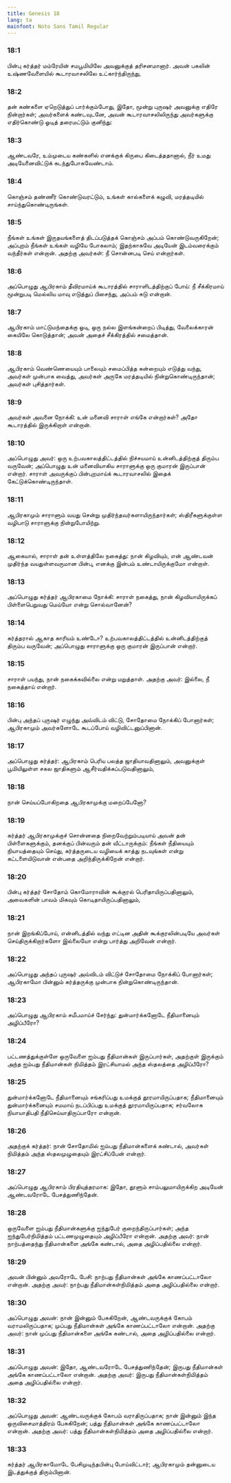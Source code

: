 ```yaml
---
title: Genesis 18
lang: ta
mainfont: Noto Sans Tamil Regular
---
```


###  18:1

பின்பு கர்த்தர் மம்ரேயின் சமபூமியிலே அவனுக்குத் தரிசனமானார். அவன் பகலின் உஷ்ணவேளையில் கூடாரவாசலிலே உட்கார்ந்திருந்து,

###  18:2

தன் கண்களை ஏறெடுத்துப் பார்க்கும்போது, இதோ, மூன்று புருஷர் அவனுக்கு எதிரே நின்றார்கள்; அவர்களைக் கண்டவுடனே, அவன் கூடாரவாசலிலிருந்து அவர்களுக்கு எதிர்கொண்டு ஓடித் தரைமட்டும் குனிந்து:

###  18:3

ஆண்டவரே, உம்முடைய கண்களில் எனக்குக் கிருபை கிடைத்ததானால், நீர் உமது அடியேனைவிட்டுக் கடந்துபோகவேண்டாம்.

###  18:4

கொஞ்சம் தண்ணீர் கொண்டுவரட்டும், உங்கள் கால்களைக் கழுவி, மரத்தடியில் சாய்ந்துகொண்டிருங்கள்.

###  18:5

நீங்கள் உங்கள் இருதயங்களைத் திடப்படுத்தக் கொஞ்சம் அப்பம் கொண்டுவருகிறேன்; அப்புறம் நீங்கள் உங்கள் வழியே போகலாம்; இதற்காகவே அடியேன் இடம்வரைக்கும் வந்தீர்கள் என்றான். அதற்கு அவர்கள்: நீ சொன்னபடி செய் என்றார்கள்.

###  18:6

அப்பொழுது ஆபிரகாம் தீவிரமாய்க் கூடாரத்தில் சாராளிடத்திற்குப் போய்: நீ சீக்கிரமாய் மூன்றுபடி மெல்லிய மாவு எடுத்துப் பிசைந்து, அப்பம் சுடு என்றான்.

###  18:7

ஆபிரகாம் மாட்டுமந்தைக்கு ஓடி, ஒரு நல்ல இளங்கன்றைப் பிடித்து, வேலைக்காரன் கையிலே கொடுத்தான்; அவன் அதைச் சீக்கிரத்தில் சமைத்தான்.

###  18:8

ஆபிரகாம் வெண்ணெயையும் பாலையும் சமைப்பித்த கன்றையும் எடுத்து வந்து, அவர்கள் முன்பாக வைத்து, அவர்கள் அருகே மரத்தடியில் நின்றுகொண்டிருந்தான்; அவர்கள் புசித்தார்கள்.

###  18:9

அவர்கள் அவனை நோக்கி: உன் மனைவி சாராள் எங்கே என்றார்கள்? அதோ கூடாரத்தில் இருக்கிறாள் என்றான்.

###  18:10

அப்பொழுது அவர்: ஒரு உற்பவகாலத்திட்டத்தில் நிச்சயமாய் உன்னிடத்திற்குத் திரும்ப வருவேன்; அப்பொழுது உன் மனைவியாகிய சாராளுக்கு ஒரு குமாரன் இருப்பான் என்றார். சாராள் அவருக்குப் பின்புறமாய்க் கூடாரவாசலில் இதைக் கேட்டுக்கொண்டிருந்தாள்.

###  18:11

ஆபிரகாமும் சாராளும் வயது சென்று முதிர்ந்தவர்களாயிருந்தார்கள்; ஸ்திரீகளுக்குள்ள வழிபாடு சாராளுக்கு நின்றுபோயிற்று.

###  18:12

ஆகையால், சாராள் தன் உள்ளத்திலே நகைத்து: நான் கிழவியும், என் ஆண்டவன் முதிர்ந்த வயதுள்ளவருமான பின்பு, எனக்கு இன்பம் உண்டாயிருக்குமோ என்றாள்.

###  18:13

அப்பொழுது கர்த்தர் ஆபிரகாமை நோக்கி: சாராள் நகைத்து, நான் கிழவியாயிருக்கப் பிள்ளைபெறுவது மெய்யோ என்று சொல்வானேன்?

###  18:14

கர்த்தரால் ஆகாத காரியம் உண்டோ? உற்பவகாலத்திட்டத்தில் உன்னிடத்திற்குத் திரும்ப வருவேன்; அப்பொழுது சாராளுக்கு ஒரு குமாரன் இருப்பான் என்றார்.

###  18:15

சாராள் பயந்து, நான் நகைக்கவில்லை என்று மறுத்தாள். அதற்கு அவர்: இல்லை, நீ நகைத்தாய் என்றார்.

###  18:16

பின்பு அந்தப் புருஷர் எழுந்து அவ்விடம் விட்டு, சோதோமை நோக்கிப் போனார்கள்; ஆபிரகாமும் அவர்களோடே கூடப்போய் வழிவிட்டனுப்பினான்.

###  18:17

அப்பொழுது கர்த்தர்: ஆபிரகாம் பெரிய பலத்த ஜாதியாவதினாலும், அவனுக்குள் பூமியிலுள்ள சகல ஜாதிகளும் ஆசீர்வதிக்கப்படுவதினாலும்,

###  18:18

நான் செய்யப்போகிறதை ஆபிரகாமுக்கு மறைப்பேனோ?

###  18:19

கர்த்தர் ஆபிரகாமுக்குச் சொன்னதை நிறைவேற்றும்படியாய் அவன் தன் பிள்ளைகளுக்கும், தனக்குப் பின்வரும் தன் வீட்டாருக்கும்: நீங்கள் நீதியையும் நியாயத்தையும் செய்து, கர்த்தருடைய வழியைக் காத்து நடவுங்கள் என்று கட்டளையிடுவான் என்பதை அறிந்திருக்கிறேன் என்றார்.

###  18:20

பின்பு கர்த்தர் சோதோம் கொமோராவின் கூக்குரல் பெரிதாயிருப்பதினாலும், அவைகளின் பாவம் மிகவும் கொடிதாயிருப்பதினாலும்,

###  18:21

நான் இறங்கிப்போய், என்னிடத்தில் வந்து எட்டின அதின் கூக்குரலின்படியே அவர்கள் செய்திருக்கிறார்களோ இல்லையோ என்று பார்த்து அறிவேன் என்றார்.

###  18:22

அப்பொழுது அந்தப் புருஷர் அவ்விடம் விட்டுச் சோதோமை நோக்கிப் போனார்கள்; ஆபிரகாமோ பின்னும் கர்த்தருக்கு முன்பாக நின்றுகொண்டிருந்தான்.

###  18:23

அப்பொழுது ஆபிரகாம் சமீபமாய்ச் சேர்ந்து: துன்மார்க்கனோடே நீதிமானையும் அழிப்பீரோ?

###  18:24

பட்டணத்துக்குள்ளே ஒருவேளை ஐம்பது நீதிமான்கள் இருப்பார்கள், அதற்குள் இருக்கும் அந்த ஐம்பது நீதிமான்கள் நிமித்தம் இரட்சியாமல் அந்த ஸ்தலத்தை அழிப்பீரோ?

###  18:25

துன்மார்க்கனோடே நீதிமானையும் சங்கரிப்பது உமக்குத் தூரமாயிருப்பதாக; நீதிமானையும் துன்மார்க்கனையும் சமமாய் நடப்பிப்பது உமக்குத் தூரமாயிருப்பதாக; சர்வலோக நியாயாதிபதி நீதிசெய்யாதிருப்பாரோ என்றான்.

###  18:26

அதற்குக் கர்த்தர்: நான் சோதோமில் ஐம்பது நீதிமான்களைக் கண்டால், அவர்கள் நிமித்தம் அந்த ஸ்தலமுழுதையும் இரட்சிப்பேன் என்றார்.

###  18:27

அப்பொழுது ஆபிரகாம் பிரதியுத்தரமாக: இதோ, தூளும் சாம்பலுமாயிருக்கிற அடியேன் ஆண்டவரோடே பேசத்துணிந்தேன்.

###  18:28

ஒருவேளை ஐம்பது நீதிமான்களுக்கு ஐந்துபேர் குறைந்திருப்பார்கள்; அந்த ஐந்துபேர்நிமித்தம் பட்டணமுழுதையும் அழிப்பீரோ என்றான். அதற்கு அவர்: நான் நாற்பத்தைந்து நீதிமான்களை அங்கே கண்டால், அதை அழிப்பதில்லை என்றார்.

###  18:29

அவன் பின்னும் அவரோடே பேசி: நாற்பது நீதிமான்கள் அங்கே காணப்பட்டாலோ என்றான். அதற்கு அவர்: நாற்பது நீதிமான்கள்நிமித்தம் அதை அழிப்பதில்லை என்றார்.

###  18:30

அப்பொழுது அவன்: நான் இன்னும் பேசுகிறேன், ஆண்டவருக்குக் கோபம் வராமலிருப்பதாக; முப்பது நீதிமான்கள் அங்கே காணப்பட்டாலோ என்றான். அதற்கு அவர்: நான் முப்பது நீதிமான்களை அங்கே கண்டால், அதை அழிப்பதில்லை என்றார்.

###  18:31

அப்பொழுது அவன்: இதோ, ஆண்டவரோடே பேசத்துணிந்தேன்; இருபது நீதிமான்கள் அங்கே காணப்பட்டாலோ என்றான். அதற்கு அவர்: இருபது நீதிமான்கள்நிமித்தம் அதை அழிப்பதில்லை என்றார்.

###  18:32

அப்பொழுது அவன்: ஆண்டவருக்குக் கோபம் வராதிருப்பதாக; நான் இன்னும் இந்த ஒருவிசைமாத்திரம் பேசுகிறேன்; பத்து நீதிமான்கள் அங்கே காணப்பட்டாலோ என்றான். அதற்கு அவர்: பத்து நீதிமான்கள்நிமித்தம் அதை அழிப்பதில்லை என்றார்.

###  18:33

கர்த்தர் ஆபிரகாமோடே பேசிமுடிந்தபின்பு போய்விட்டார்; ஆபிரகாமும் தன்னுடைய இடத்துக்குத் திரும்பினான்.

